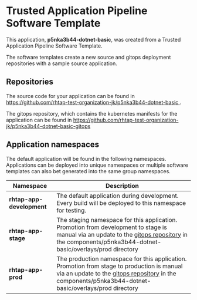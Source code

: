 # Trusted Application Pipeline Software Template

This application, **p5nka3b44-dotnet-basic**, was created from a Trusted Application Pipeline Software Template.

The software templates create a new source and gitops deployment repositories with a sample source application. 

## Repositories

The source code for your application can be found in [https://github.com/rhtap-test-organization-jk/p5nka3b44-dotnet-basic ](https://github.com/rhtap-test-organization-jk/p5nka3b44-dotnet-basic ).
 
The gitops repository, which contains the kubernetes manifests for the application can be found in 
[https://github.com/rhtap-test-organization-jk/p5nka3b44-dotnet-basic-gitops ](https://github.com/rhtap-test-organization-jk/p5nka3b44-dotnet-basic-gitops ) 

## Application namespaces 

The default application will be found in the following namespaces. Applications can be deployed into unique namespaces or multiple software templates can also bet generated into the same group namespaces.  

|  Namespace   |  Description   |  
| -------- | -------- |   
| **rhtap-app-development** | The default application during development. Every build will be deployed to this namespace for testing. | 
| **rhtap-app-stage** | The staging namespace for this application. Promotion from development to stage is manual via an update to the [gitops repository](https://github.com/rhtap-test-organization-jk/p5nka3b44-dotnet-basic-gitops ) in the components/p5nka3b44-dotnet-basic/overlays/prod directory |  
| **rhtap-app-prod** | The production namespace for this application. Promotion from stage to production is manual via an update to the [gitops repository](https://github.com/rhtap-test-organization-jk/p5nka3b44-dotnet-basic-gitops ) in the components/p5nka3b44-dotnet-basic/overlays/prod directory | 